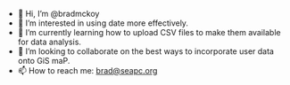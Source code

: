 - 👋 Hi, I’m @bradmckoy
- 👀 I’m interested in using date more effectively.
- 🌱 I’m currently learning how to upload CSV files to make them available for data analysis.
- 💞️ I’m looking to collaborate on the best ways to incorporate user data onto GiS maP.
- 📫 How to reach me: brad@seapc.org

<!---
bradmckoy/bradmckoy is a ✨ special ✨ repository because its `README.md` (this file) appears on your GitHub profile.
You can click the Preview link to take a look at your changes.
--->
